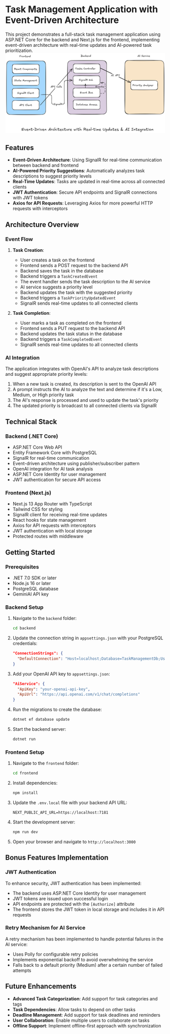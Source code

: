 # Task Management Application with Event-Driven Architecture

This project demonstrates a full-stack task management application using ASP.NET Core for the backend and Next.js for the frontend, implementing event-driven architecture with real-time updates and AI-powered task prioritization.
![architecture_overview](https://github.com/muhfred/TaskManagement/blob/main/Untitled-2024-09-15-0839.excalidraw.png)
## Features

- **Event-Driven Architecture**: Using SignalR for real-time communication between backend and frontend
- **AI-Powered Priority Suggestions**: Automatically analyzes task descriptions to suggest priority levels
- **Real-Time Updates**: Tasks are updated in real-time across all connected clients
- **JWT Authentication**: Secure API endpoints and SignalR connections with JWT tokens
- **Axios for API Requests**: Leveraging Axios for more powerful HTTP requests with interceptors

## Architecture Overview

### Event Flow

1. **Task Creation**:
   - User creates a task on the frontend
   - Frontend sends a POST request to the backend API
   - Backend saves the task in the database
   - Backend triggers a `TaskCreatedEvent`
   - The event handler sends the task description to the AI service
   - AI service suggests a priority level
   - Backend updates the task with the suggested priority
   - Backend triggers a `TaskPriorityUpdatedEvent`
   - SignalR sends real-time updates to all connected clients

2. **Task Completion**:
   - User marks a task as completed on the frontend
   - Frontend sends a PUT request to the backend API
   - Backend updates the task status in the database
   - Backend triggers a `TaskCompletedEvent`
   - SignalR sends real-time updates to all connected clients

### AI Integration

The application integrates with OpenAI's API to analyze task descriptions and suggest appropriate priority levels:

1. When a new task is created, its description is sent to the OpenAI API
2. A prompt instructs the AI to analyze the text and determine if it's a Low, Medium, or High priority task
3. The AI's response is processed and used to update the task's priority
4. The updated priority is broadcast to all connected clients via SignalR

## Technical Stack

### Backend (.NET Core)
- ASP.NET Core Web API
- Entity Framework Core with PostgreSQL
- SignalR for real-time communication
- Event-driven architecture using publisher/subscriber pattern
- OpenAI integration for AI task analysis
- ASP.NET Core Identity for user management
- JWT authentication for secure API access

### Frontend (Next.js)
- Next.js 13 App Router with TypeScript
- Tailwind CSS for styling
- SignalR client for receiving real-time updates
- React hooks for state management
- Axios for API requests with interceptors
- JWT authentication with local storage
- Protected routes with middleware

## Getting Started

### Prerequisites
- .NET 7.0 SDK or later
- Node.js 16 or later
- PostgreSQL database
- GeminiAI API key

### Backend Setup

1. Navigate to the `backend` folder:
   ```bash
   cd backend
   ```

2. Update the connection string in `appsettings.json` with your PostgreSQL credentials:
   ```json
   "ConnectionStrings": {
     "DefaultConnection": "Host=localhost;Database=TaskManagementDb;Username=your-username;Password=your-password"
   }
   ```

3. Add your OpenAI API key to `appsettings.json`:
   ```json
   "AiService": {
     "ApiKey": "your-openai-api-key",
     "ApiUrl": "https://api.openai.com/v1/chat/completions"
   }
   ```

4. Run the migrations to create the database:
   ```bash
   dotnet ef database update
   ```

5. Start the backend server:
   ```bash
   dotnet run
   ```

### Frontend Setup

1. Navigate to the `frontend` folder:
   ```bash
   cd frontend
   ```

2. Install dependencies:
   ```bash
   npm install
   ```

3. Update the `.env.local` file with your backend API URL:
   ```
   NEXT_PUBLIC_API_URL=https://localhost:7181
   ```

4. Start the development server:
   ```bash
   npm run dev
   ```

5. Open your browser and navigate to `http://localhost:3000`

## Bonus Features Implementation

### JWT Authentication
To enhance security, JWT authentication has been implemented:
- The backend uses ASP.NET Core Identity for user management
- JWT tokens are issued upon successful login
- API endpoints are protected with the `[Authorize]` attribute
- The frontend stores the JWT token in local storage and includes it in API requests

### Retry Mechanism for AI Service
A retry mechanism has been implemented to handle potential failures in the AI service:
- Uses Polly for configurable retry policies
- Implements exponential backoff to avoid overwhelming the service
- Falls back to a default priority (Medium) after a certain number of failed attempts

## Future Enhancements

- **Advanced Task Categorization**: Add support for task categories and tags
- **Task Dependencies**: Allow tasks to depend on other tasks
- **Deadline Management**: Add support for task deadlines and reminders
- **User Collaboration**: Enable multiple users to collaborate on tasks
- **Offline Support**: Implement offline-first approach with synchronization
